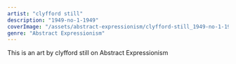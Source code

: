 ```yaml
---
artist: "clyfford still"
description: "1949-no-1-1949"
coverImage: "/assets/abstract-expressionism/clyfford-still_1949-no-1-1949.jpg"
genre: "Abstract Expressionism"
---
```

This is an art by clyfford still on Abstract Expressionism

